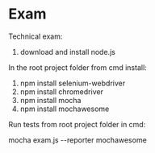 # Exam
Technical exam:

1) download and install node.js

In the root project folder from cmd install: 

1) npm install selenium-webdriver
2) npm install chromedriver
3) npm install mocha
4) npm install mochawesome

Run tests from root project folder in cmd:

mocha exam.js --reporter mochawesome
